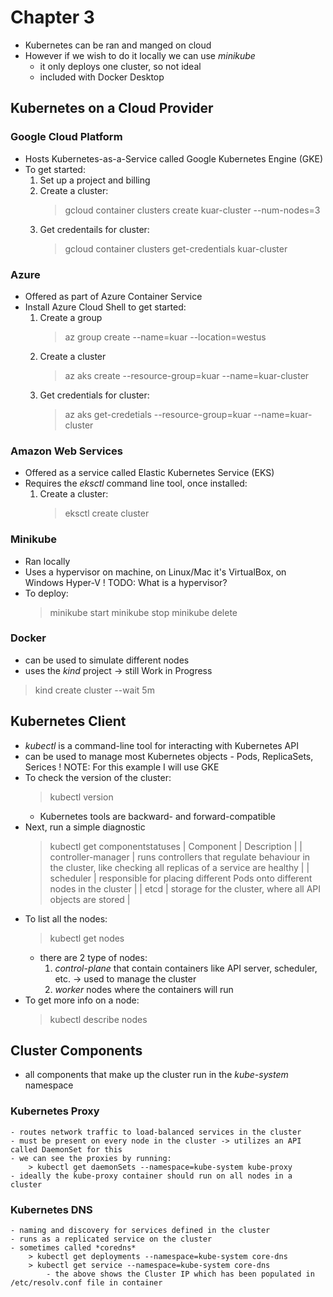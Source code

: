 # Chapter 3


- Kubernetes can be ran and manged on cloud
- However if we wish to do it locally we can use *minikube*
    - it only deploys one cluster, so not ideal
    - included with Docker Desktop

## Kubernetes on a Cloud Provider

### Google Cloud Platform

- Hosts Kubernetes-as-a-Service called Google Kubernetes Engine (GKE)
- To get started:
    1. Set up a project and billing
    2. Create a cluster:
        > gcloud container clusters create kuar-cluster --num-nodes=3
    3. Get credentails for cluster:
        > gcloud container clusters get-credentials kuar-cluster

### Azure

- Offered as part of Azure Container Service
- Install Azure Cloud Shell to get started:
    1. Create a group
        > az group create --name=kuar --location=westus
    2. Create a cluster
        > az aks create --resource-group=kuar --name=kuar-cluster
    3. Get credentials for cluster:
        > az aks get-credetials --resource-group=kuar --name=kuar-cluster

### Amazon Web Services

- Offered as a service called Elastic Kubernetes Service (EKS)
- Requires the *eksctl* command line tool, once installed:
    1. Create a cluster:
        > eksctl create cluster

### Minikube

- Ran locally
- Uses a hypervisor on machine, on Linux/Mac it's VirtualBox, on Windows Hyper-V
! TODO: What is a hypervisor?
- To deploy:
    > minikube start
    > minikube stop
    > minikube delete

### Docker

- can be used to simulate different nodes
- uses the *kind* project -> still Work in Progress
> kind create cluster --wait 5m

## Kubernetes Client

- *kubectl* is a command-line tool for interacting with Kubernetes API
- can be used to manage most Kubernetes objects - Pods, ReplicaSets, Serices
! NOTE: For this example I will use GKE
- To check the version of the cluster:
    > kubectl version
    - Kubernetes tools are backward- and forward-compatible
- Next, run a simple diagnostic
    > kubectl get componentstatuses
| Component | Description |
| controller-manager | runs controllers that regulate behaviour in the cluster, like checking all replicas of a service are healthy |
| scheduler | responsible for placing different Pods onto different nodes in the cluster |
| etcd | storage for the cluster, where all API objects are stored |
- To list all the nodes:
    > kubectl get nodes
    - there are 2 type of nodes: 
        1. *control-plane* that contain containers like API server, scheduler, etc. -> used to manage the cluster
        2. *worker* nodes where the containers will run
- To get more info on a node:
    > kubectl describe nodes <Node Name>


## Cluster Components

- all components that make up the cluster run in the *kube-system* namespace

### Kubernetes Proxy

    - routes network traffic to load-balanced services in the cluster
    - must be present on every node in the cluster -> utilizes an API called DaemonSet for this
    - we can see the proxies by running:
        > kubectl get daemonSets --namespace=kube-system kube-proxy
    - ideally the kube-proxy container should run on all nodes in a cluster

### Kubernetes DNS

    - naming and discovery for services defined in the cluster
    - runs as a replicated service on the cluster 
    - sometimes called *coredns*
        > kubectl get deployments --namespace=kube-system core-dns
        > kubectl get service --namespace=kube-system core-dns
            - the above shows the Cluster IP which has been populated in /etc/resolv.conf file in container
        
